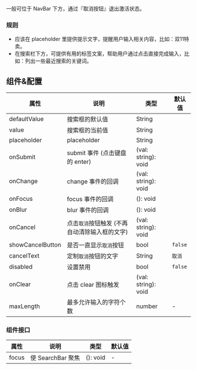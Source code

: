 
一般可位于 NavBar 下方，通过『取消按钮』退出激活状态。

### 规则

- 应该在 placeholder 里提供提示文字，提醒用户输入相关内容，比如：双11特卖。
- 在搜索栏下方，可提供有用的标签文案，帮助用户通过点击直接完成输入，比如：列出一些最近搜索的关键词。

## 组件&配置

属性 | 说明 | 类型 | 默认值
----|-----|------|------
defaultValue |    搜索框的默认值     | String |    
value      |  搜索框的当前值  | String |    
placeholder    |    placeholder     | String |    
onSubmit    |  submit 事件 (点击键盘的 enter)  | (val: string): void |    
onChange    |    change 事件的回调     | (val: string): void |    
onFocus    |    focus 事件的回调     | (): void |    
onBlur    |    blur 事件的回调     | (): void |    
onCancel  | 点击`取消`按钮触发 (不再自动清除输入框的文字) | (val: string): void |    
showCancelButton    |    是否一直显示`取消`按钮     | bool |  `false`  
cancelText    |   定制`取消`按钮的文字     | String |  `取消`  
disabled    |  设置禁用   | bool |  `false`  
onClear    |    点击 clear 图标触发  | (val: string): void |    
maxLength      |  最多允许输入的字符个数    | number | -  


### 组件接口

属性 | 说明 | 类型 | 默认值
----|-----|------|------
focus     | 使 SearchBar 聚焦  | (): void |  -  
